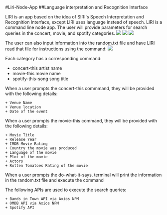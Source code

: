 #Liri-Node-App
##Language interpretation and Recognition Interface

LIRI is an app based on the idea of SIRI's Speech Interpretation and Recognition Interface, except LIRI uses language instead of speech. LIRI is a command line node app. The user will provide parameters for search queries in the concert, movie, and spotify categories.
    ![](concert_this_command_GIF.gif)
    ![](movie_this_command_GIF.gif)
    ![](Spotify_this_song_GIF.gif)

The user can also input information into the random.txt file and have LIRI read that file for instructions using the command: 
    ![](Do_what_it_says_GIF.gif)

Each category has a corresponding command: 

+ concert-this artist name
+ movie-this movie name
+ spotify-this-song song title

When a user prompts the concert-this commmand, they will be provided with the following details:

    + Venue Name
    + Venue location
    + Date of the event

When a user prompts the movie-this command, they will be provided with the following details:

    + Movie Title
    + Release Year
    + IMDB Movie Rating
    + Country the movie was produced
    + Language of the movie
    + Plot of the movie
    + Actors
    + Rotten Tomatoes Rating of the movie

When a user prompts the do-what-it-says, terminal will print the information in the random.txt file and execute the command

The following APIs are used to execute the search queries: 

    + Bands in Town API via Axios NPM
    + OMDB API via Axios NPM 
    + Spotify API 
    